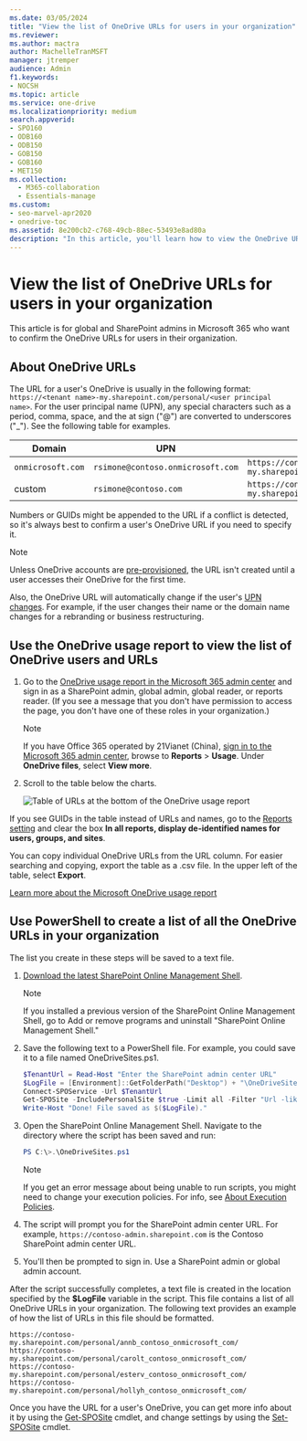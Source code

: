 ```yaml
---
ms.date: 03/05/2024
title: "View the list of OneDrive URLs for users in your organization"
ms.reviewer: 
ms.author: mactra
author: MachelleTranMSFT
manager: jtremper
audience: Admin
f1.keywords:
- NOCSH
ms.topic: article
ms.service: one-drive
ms.localizationpriority: medium
search.appverid:
- SPO160
- ODB160
- ODB150
- GOB150
- GOB160
- MET150
ms.collection:
  - M365-collaboration
  - Essentials-manage
ms.custom:
- seo-marvel-apr2020
- onedrive-toc
ms.assetid: 8e200cb2-c768-49cb-88ec-53493e8ad80a
description: "In this article, you'll learn how to view the OneDrive URLs for users in your organization."
---
```


# View the list of OneDrive URLs for users in your organization

This article is for global and SharePoint admins in Microsoft 365 who want to confirm the OneDrive URLs for users in their organization.

## About OneDrive URLs

The URL for a user's OneDrive is usually in the following format: `https://<tenant name>-my.sharepoint.com/personal/<user principal name>`. For the user principal name (UPN), any special characters such as a period, comma, space, and the at sign ("@") are converted to underscores ("_"). See the following table for examples.

|Domain  |UPN  |OneDrive URL  |
|---------|---------|---------|
|`onmicrosoft.com`     |      `rsimone@contoso.onmicrosoft.com`   |    `https://contoso-my.sharepoint.com/personal/rsimone_contoso_onmicrosoft_com`     |
|custom     |    `rsimone@contoso.com`     |   `https://contoso-my.sharepoint.com/personal/rsimone_contoso_com`      |

Numbers or GUIDs might be appended to the URL if a conflict is detected, so it's always best to confirm a user's OneDrive URL if you need to specify it.

> [!NOTE]
> Unless OneDrive accounts are [pre-provisioned](pre-provision-accounts.md), the URL isn't created until a user accesses their OneDrive for the first time.
>
> Also, the OneDrive URL will automatically change if the user's [UPN changes](upn-changes.md). For example, if the user changes their name or the domain name changes for a rebranding or business restructuring.
  
## Use the OneDrive usage report to view the list of OneDrive users and URLs

1. Go to the [OneDrive usage report in the Microsoft 365 admin center](https://admin.microsoft.com/#/reportsUsage/OneDriveSiteUsage) and sign in as a SharePoint admin, global admin, global reader, or reports reader. (If you see a message that you don't have permission to access the page, you don't have one of these roles in your organization.)

   > [!NOTE]
   > If you have Office 365 operated by 21Vianet (China), [sign in to the Microsoft 365 admin center](https://go.microsoft.com/fwlink/p/?linkid=850627), browse to **Reports** \> **Usage**. Under  **OneDrive files**, select **View more**.

2. Scroll to the table below the charts.

    ![Table of URLs at the bottom of the OneDrive usage report](media/usage-report-table.png)

 If you see GUIDs in the table instead of URLs and names, go to the [Reports setting](https://admin.microsoft.com/Adminportal/Home?source=applauncher#/Settings/Services/:/Settings/L1/Reports) and clear the box **In all reports, display de-identified names for users, groups, and sites**.

You can copy individual OneDrive URLs from the URL column. For easier searching and copying, export the table as a .csv file. In the upper left of the table, select **Export**.

[Learn more about the Microsoft OneDrive usage report](/microsoft-365/admin/activity-reports/onedrive-for-business-usage-ww)

## Use PowerShell to create a list of all the OneDrive URLs in your organization

<a name="BKMK_Step2"> </a>

The list you create in these steps will be saved to a text file.
  
1. [Download the latest SharePoint Online Management Shell](https://go.microsoft.com/fwlink/p/?LinkId=255251).

    > [!NOTE]
    > If you installed a previous version of the SharePoint Online Management Shell, go to Add or remove programs and uninstall "SharePoint Online Management Shell."

2. Save the following text to a PowerShell file. For example, you could save it to a file named OneDriveSites.ps1.

    ```PowerShell
    $TenantUrl = Read-Host "Enter the SharePoint admin center URL"
    $LogFile = [Environment]::GetFolderPath("Desktop") + "\OneDriveSites.log"
    Connect-SPOService -Url $TenantUrl
    Get-SPOSite -IncludePersonalSite $true -Limit all -Filter "Url -like '-my.sharepoint.com/personal/'" | Select -ExpandProperty Url | Out-File $LogFile -Force
    Write-Host "Done! File saved as $($LogFile)."
    ```

3. Open the SharePoint Online Management Shell. Navigate to the directory where the script has been saved and run:

    ```PowerShell
    PS C:\>.\OneDriveSites.ps1
    ```

   > [!NOTE]
   > If you get an error message about being unable to run scripts, you might need to change your execution policies. For info, see [About Execution Policies](/powershell/module/microsoft.powershell.core/about/about_execution_policies).

4. The script will prompt you for the SharePoint admin center URL. For example, `https://contoso-admin.sharepoint.com` is the Contoso SharePoint admin center URL.

5. You'll then be prompted to sign in. Use a SharePoint admin or global admin account.

After the script successfully completes, a text file is created in the location specified by the **$LogFile** variable in the script. This file contains a list of all OneDrive URLs in your organization. The following text provides an example of how the list of URLs in this file should be formatted.
  
```https
https://contoso-my.sharepoint.com/personal/annb_contoso_onmicrosoft_com/
https://contoso-my.sharepoint.com/personal/carolt_contoso_onmicrosoft_com/
https://contoso-my.sharepoint.com/personal/esterv_contoso_onmicrosoft_com/  
https://contoso-my.sharepoint.com/personal/hollyh_contoso_onmicrosoft_com/
```

Once you have the URL for a user's OneDrive, you can get more info about it by using the [Get-SPOSite](/powershell/module/sharepoint-online/get-sposite) cmdlet, and change settings by using the [Set-SPOSite](/powershell/module/sharepoint-online/set-sposite) cmdlet.
